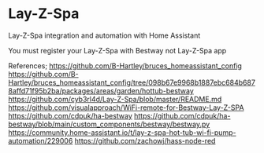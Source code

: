 # Lay-Z-Spa
Lay-Z-Spa integration and automation with Home Assistant

You must register your Lay-Z-Spa with Bestway not Lay-Z-Spa app

References;
https://github.com/B-Hartley/bruces_homeassistant_config
https://github.com/B-Hartley/bruces_homeassistant_config/tree/098b67e9968b1887ebc684b6878affd71f95b2ba/packages/areas/garden/hottub-bestway
https://github.com/cyb3rl4d/Lay-Z-Spa/blob/master/README.md
https://github.com/visualapproach/WiFi-remote-for-Bestway-Lay-Z-SPA
https://github.com/cdpuk/ha-bestway
https://github.com/cdpuk/ha-bestway/blob/main/custom_components/bestway/bestway.py
https://community.home-assistant.io/t/lay-z-spa-hot-tub-wi-fi-pump-automation/229006
https://github.com/zachowj/hass-node-red
